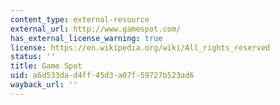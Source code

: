```yaml
---
content_type: external-resource
external_url: http://www.gamespot.com/
has_external_license_warning: true
license: https://en.wikipedia.org/wiki/All_rights_reserved
status: ''
title: Game Spot
uid: a6d533da-d4ff-45d3-a07f-59727b523ad6
wayback_url: ''
---
```

